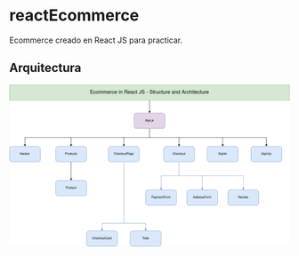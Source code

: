 # reactEcommerce
Ecommerce creado en React JS para practicar.

## Arquitectura

![](ecomm_architecture.png)
